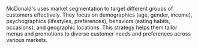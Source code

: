 McDonald's uses market segmentation to target different groups of customers effectively. They focus on demographics (age, gender, income), psychographics (lifestyles, preferences), behaviors (eating habits, occasions), and geographic locations. This strategy helps them tailor menus and promotions to diverse customer needs and preferences across various markets.

